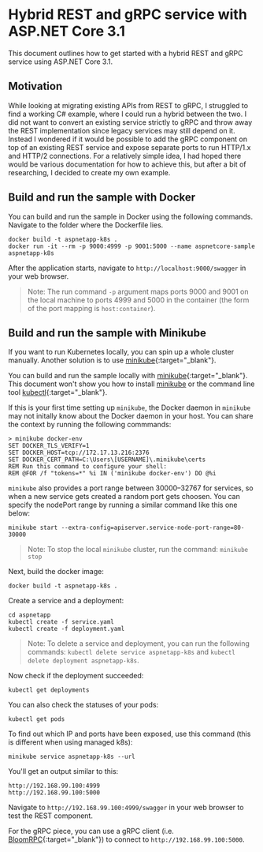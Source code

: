 # Hybrid REST and gRPC service with ASP.NET Core 3.1

This document outlines how to get started with a hybrid REST and gRPC service using ASP.NET Core 3.1. 

## Motivation

While looking at migrating existing APIs from REST to gRPC, I struggled to find a working C# example, where I could run a hybrid between the two. I did not want to convert an existing service strictly to gRPC and throw away the REST implementation since legacy services may still depend on it. Instead I wondered if it would be possible to add the gRPC component on top of an existing REST service and expose separate ports to run HTTP/1.x and HTTP/2 connections. For a relatively simple idea, I had hoped there would be various documentation for how to achieve this, but after a bit of researching, I decided to create my own example.

## Build and run the sample with Docker

You can build and run the sample in Docker using the following commands. Navigate to the folder where the Dockerfile lies.

```console
docker build -t aspnetapp-k8s .
docker run -it --rm -p 9000:4999 -p 9001:5000 --name aspnetcore-sample aspnetapp-k8s
```

After the application starts, navigate to `http://localhost:9000/swagger` in your web browser.

> Note: The run command `-p` argument maps ports 9000 and 9001 on the local machine to ports 4999 and 5000 in the container (the form of the port mapping is `host:container`).

## Build and run the sample with Minikube

If you want to run Kubernetes locally, you can spin up a whole cluster manually. Another solution is to use [minikube](https://kubernetes.io/docs/setup/minikube/){:target="_blank"}. 

You can build and run the sample locally with [minikube](https://kubernetes.io/docs/setup/minikube/){:target="_blank"}. This document won't show you how to install [minikube](https://kubernetes.io/docs/setup/minikube/) or the command line tool [kubectl](https://kubernetes.io/docs/tasks/tools/install-kubectl/){:target="_blank"}.

If this is your first time setting up `minikube`, the Docker daemon in `minikube` may not initally know about the Docker daemon in your host. You can share the context by running the following commmands:
```console
> minikube docker-env
SET DOCKER_TLS_VERIFY=1
SET DOCKER_HOST=tcp://172.17.13.216:2376
SET DOCKER_CERT_PATH=C:\Users\[USERNAME]\.minikube\certs
REM Run this command to configure your shell:
REM @FOR /f "tokens=*" %i IN ('minikube docker-env') DO @%i
```

`minikube` also provides a port range between 30000–32767 for services, so when a new service gets created a random port gets choosen. You can specify the nodePort range by running a similar command like this one below:
```console
minikube start --extra-config=apiserver.service-node-port-range=80-30000
```

> Note: To stop the local `minikube` cluster, run the command: `minikube stop`

Next, build the docker image:
```console
docker build -t aspnetapp-k8s .
```

Create a service and a deployment:
```console
cd aspnetapp
kubectl create -f service.yaml
kubectl create -f deployment.yaml
```

> Note: To delete a service and deployment, you can run the following commands: `kubectl delete service aspnetapp-k8s` and `kubectl delete deployment aspnetapp-k8s`.

Now check if the deployment succeeded:
```console
kubectl get deployments
```

You can also check the statuses of your pods:
```console
kubectl get pods
```

To find out which IP and ports have been exposed, use this command (this is different when using managed k8s):
```console
minikube service aspnetapp-k8s --url
```

You'll get an output similar to this:
```console
http://192.168.99.100:4999
http://192.168.99.100:5000
```

Navigate to `http://192.168.99.100:4999/swagger` in your web browser to test the REST component.

For the gRPC piece, you can use a gRPC client (i.e. [BloomRPC](https://github.com/uw-labs/bloomrpc){:target="_blank"}) to connect to `http://192.168.99.100:5000`.

